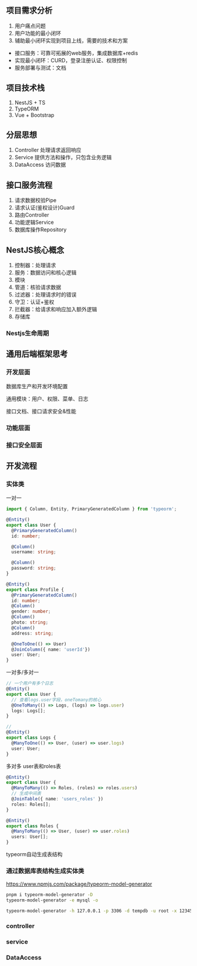 ## 项目需求分析

1. 用户痛点问题
2. 用户功能的最小闭环
3. 辅助最小闭环实现到项目上线，需要的技术和方案



- 接口服务：可靠可拓展的web服务，集成数据库+redis
- 实现最小闭环：CURD，登录注册认证、权限控制
- 服务部署与测试：文档



## 项目技术栈

1. NestJS + TS
2. TypeORM
3. Vue + Bootstrap



## 分层思想

1. Controller 处理请求返回响应
2. Service 提供方法和操作，只包含业务逻辑
3. DataAccess 访问数据

## 接口服务流程

1. 请求数据校验Pipe
2. 请求认证(鉴权设计)Guard
3. 路由Controller
4. 功能逻辑Service
5. 数据库操作Repository

## NestJS核心概念

1. 控制器：处理请求
2. 服务：数据访问和核心逻辑
3. 模块
4. 管道：核验请求数据
5. 过滤器：处理请求时的错误
6. 守卫：认证+鉴权
7. 拦截器：给请求和响应加入额外逻辑
8. 存储库

### Nestjs生命周期

## 通用后端框架思考

### 开发层面

数据库生产和开发环境配置

通用模块：用户、权限、菜单、日志

接口文档、接口请求安全&性能



### 功能层面

 

### 接口安全层面

## 开发流程

### 实体类

一对一

```ts
import { Column, Entity, PrimaryGeneratedColumn } from 'typeorm';

@Entity()
export class User {
  @PrimaryGeneratedColumn()
  id: number;

  @Column()
  username: string;

  @Column()
  password: string;
}

```

```ts
@Entity()
export class Profile {
  @PrimaryGeneratedColumn()
  id: number;
  @Column()
  gender: number;
  @Column()
  photo: string;
  @Column()
  address: string;

  @OneToOne(() => User)
  @JoinColumn({ name: 'userId'})
  user: User;
}
```

一对多/多对一

```ts
// 一个用户有多个日志
@Entity()
export class User {
  // 查看logs.user字段，oneTomany的核心
  @OneToMany(() => Logs, (logs) => logs.user)
  logs: Logs[];
}

// 
@Entity()
export class Logs {
  @ManyToOne(() => User, (user) => user.logs)
  user: User;
}
```

多对多
user表和roles表

```ts
@Entity()
export class User {
  @ManyToMany(() => Roles, (roles) => roles.users)
  // 生成中间表
  @JoinTable({ name: 'users_roles' })
  roles: Roles[];
}

@Entity()
export class Roles {
  @ManyToMany(() => User, (user) => user.roles)
  users: User[];
}
```

typeorm自动生成表结构

### 通过数据库表结构生成实体类

https://www.npmjs.com/package/typeorm-model-generator

```bash
pnpm i typeorm-model-generator -D
typeorm-model-generator -e mysql -o
```

```bash
typeorm-model-generator -h 127.0.0.1 -p 3306 -d tempdb -u root -x 123456 -e mysql -o ./generator
```

### controller



### service



### DataAccess

